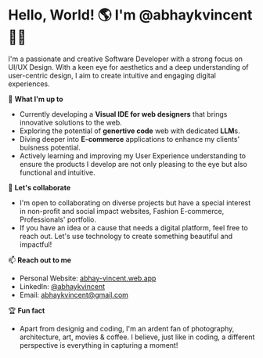 # Hello, World! :earth_americas: I'm @abhaykvincent :man_technologist: 

I'm a passionate and creative Software Developer with a strong focus on UI/UX Design. With a keen eye for aesthetics and a deep understanding of user-centric design, I aim to create intuitive and engaging digital experiences.

:seedling: **What I'm up to**
- Currently developing a **Visual IDE for web designers** that brings innovative solutions to the web.
- Exploring the potential of **genertive code**  web with dedicated **LLM**s.
- Diving deeper into **E-commerce** applications to enhance my clients' buisness potential.
- Actively learning and improving my User Experience understanding to ensure the products I develop are not only pleasing to the eye but also functional and intuitive.

:handshake: **Let's collaborate**
- I'm open to collaborating on diverse projects but have a special interest in non-profit and social impact websites, Fashion E-commerce, Professionals' portfolio.
- If you have an idea or a cause that needs a digital platform, feel free to reach out. Let's use technology to create something beautiful and impactful!

:mailbox: **Reach out to me**
- Personal Website: [abhay-vincent.web.app](http://abhay-vincent.web.app)
- LinkedIn: [@abhaykvincent](https://www.linkedin.com/in/abhayvincent)
- Email: abhaykvincent@gmail.com

:trophy: **Fun fact**
- Apart from designig and coding, I'm an ardent fan of photography, architecture, art, movies & coffee. I believe, just like in coding, a different perspective is everything in capturing a moment!
